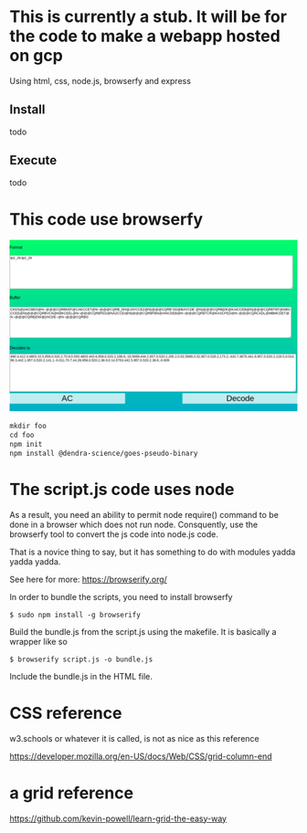 # This is currently a stub.  It will be for the code to make a webapp hosted on gcp

Using html, css, node.js, browserfy and express


## Install
todo

## Execute

todo




# This code use browserfy

[![alt text][1]][2]

[1]: https://github.com/rtp-gcp/node_testy/blob/main/pics/goes_ss.png
[2]: https://www.timeanddate.com/astronomy/moon/light.html?month=3&day=20&year=2040&hour=19&min=00&sec=0&n=64&ntxt=Chicago&earth=0



```
mkdir foo
cd foo
npm init
npm install @dendra-science/goes-pseudo-binary
```


# The script.js code uses node

As a result, you need an ability to permit node require() command to be done in a browser which
does not run node.  Consquently, use the browserfy tool to convert the js code into node.js code.

That is a novice thing to say, but it has something to do with modules yadda yadda yadda.

See here for more: https://browserify.org/

In order to bundle the scripts, you need to install browserfy

```
$ sudo npm install -g browserify
```

Build the bundle.js from the script.js using the makefile.  It is basically a wrapper like so

```
$ browserify script.js -o bundle.js
```

Include the bundle.js in the HTML file.


# CSS reference

w3.schools or whatever it is  called, is not as nice as this reference

https://developer.mozilla.org/en-US/docs/Web/CSS/grid-column-end

# a grid reference


https://github.com/kevin-powell/learn-grid-the-easy-way


